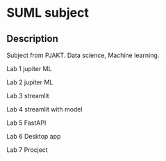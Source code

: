 # SUML subject

## Description
Subject from PJAKT. Data science, Machine learning.

Lab 1
jupiter ML

Lab 2
jupiter ML 

Lab 3
streamlit

Lab 4
streamlit with model

Lab 5
FastAPI

Lab 6
Desktop app

Lab 7 
Procject
